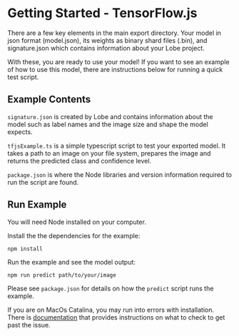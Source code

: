 # Getting Started - TensorFlow.js

There are a few key elements in the main export directory. Your model in json format (model.json), its weights as binary shard files (.bin),
and signature.json which contains information about your Lobe project.

With these, you are ready to use your model!
If you want to see an example of how to use this model, there are instructions below for running a quick test script.

## Example Contents

`signature.json` is created by Lobe and contains information about the model such as label names and the image size and shape the model expects.

`tfjsExample.ts` is a simple typescript script to test your exported model. It takes a path to an image on your file system, prepares the image and returns the predicted class and confidence level.

`package.json` is where the Node libraries and version information required to run the script are found.

## Run Example

You will need Node installed on your computer.

Install the the dependencies for the example:

`npm install`

Run the example and see the model output:

`npm run predict path/to/your/image`

Please see `package.json` for details on how the `predict` script runs the example.

If you are on MacOs Catalina, you may run into errors with installation. There is [documentation](https://www.npmjs.com/package/@tensorflow/tfjs-node/v/2.0.0-rc.3) that provides instructions on what to check to get past the issue.
